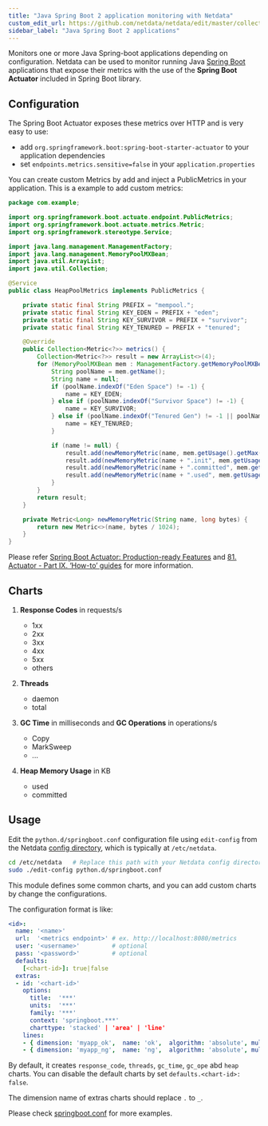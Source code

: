 ```yaml
---
title: "Java Spring Boot 2 application monitoring with Netdata"
custom_edit_url: https://github.com/netdata/netdata/edit/master/collectors/python.d.plugin/springboot/README.md
sidebar_label: "Java Spring Boot 2 applications"
---
```




Monitors one or more Java Spring-boot applications depending on configuration.
Netdata can be used to monitor running Java [Spring Boot](https://spring.io/) applications that expose their metrics with the use of the **Spring Boot Actuator** included in Spring Boot library.

## Configuration

The Spring Boot Actuator exposes these metrics over HTTP and is very easy to use:

-   add `org.springframework.boot:spring-boot-starter-actuator` to your application dependencies
-   set `endpoints.metrics.sensitive=false` in your `application.properties`

You can create custom Metrics by add and inject a PublicMetrics in your application.
This is a example to add custom metrics:

```java
package com.example;

import org.springframework.boot.actuate.endpoint.PublicMetrics;
import org.springframework.boot.actuate.metrics.Metric;
import org.springframework.stereotype.Service;

import java.lang.management.ManagementFactory;
import java.lang.management.MemoryPoolMXBean;
import java.util.ArrayList;
import java.util.Collection;

@Service
public class HeapPoolMetrics implements PublicMetrics {

    private static final String PREFIX = "mempool.";
    private static final String KEY_EDEN = PREFIX + "eden";
    private static final String KEY_SURVIVOR = PREFIX + "survivor";
    private static final String KEY_TENURED = PREFIX + "tenured";

    @Override
    public Collection<Metric<?>> metrics() {
        Collection<Metric<?>> result = new ArrayList<>(4);
        for (MemoryPoolMXBean mem : ManagementFactory.getMemoryPoolMXBeans()) {
            String poolName = mem.getName();
            String name = null;
            if (poolName.indexOf("Eden Space") != -1) {
                name = KEY_EDEN;
            } else if (poolName.indexOf("Survivor Space") != -1) {
                name = KEY_SURVIVOR;
            } else if (poolName.indexOf("Tenured Gen") != -1 || poolName.indexOf("Old Gen") != -1) {
                name = KEY_TENURED;
            }

            if (name != null) {
                result.add(newMemoryMetric(name, mem.getUsage().getMax()));
                result.add(newMemoryMetric(name + ".init", mem.getUsage().getInit()));
                result.add(newMemoryMetric(name + ".committed", mem.getUsage().getCommitted()));
                result.add(newMemoryMetric(name + ".used", mem.getUsage().getUsed()));
            }
        }
        return result;
    }

    private Metric<Long> newMemoryMetric(String name, long bytes) {
        return new Metric<>(name, bytes / 1024);
    }
}
```

Please refer [Spring Boot Actuator: Production-ready Features](https://docs.spring.io/spring-boot/docs/current/reference/html/production-ready-features.html#production-ready) and [81. Actuator - Part IX. ‘How-to’ guides](https://docs.spring.io/spring-boot/docs/current/reference/html/howto.html#howto-actuator) for more information.

## Charts

1.  **Response Codes** in requests/s

    -   1xx
    -   2xx
    -   3xx
    -   4xx
    -   5xx
    -   others

2.  **Threads**

    -   daemon
    -   total

3.  **GC Time** in milliseconds and **GC Operations** in operations/s

    -   Copy
    -   MarkSweep
    -   ...

4.  **Heap Memory Usage** in KB

    -   used
    -   committed

## Usage

Edit the `python.d/springboot.conf` configuration file using `edit-config` from the Netdata [config
directory](/docs/configure/nodes), which is typically at `/etc/netdata`.

```bash
cd /etc/netdata   # Replace this path with your Netdata config directory, if different
sudo ./edit-config python.d/springboot.conf
```

This module defines some common charts, and you can add custom charts by change the configurations.

The configuration format is like:

```yaml
<id>:
  name: '<name>'
  url:  '<metrics endpoint>' # ex. http://localhost:8080/metrics
  user: '<username>'         # optional
  pass: '<password>'         # optional
  defaults:
    [<chart-id>]: true|false
  extras:
  - id: '<chart-id>'
    options:
      title:  '***'
      units:  '***'
      family: '***'
      context: 'springboot.***'
      charttype: 'stacked' | 'area' | 'line'
    lines:
    - { dimension: 'myapp_ok',  name: 'ok',  algorithm: 'absolute', multiplier: 1, divisor: 1} # it shows "myapp.ok" metrics
    - { dimension: 'myapp_ng',  name: 'ng',  algorithm: 'absolute', multiplier: 1, divisor: 1} # it shows "myapp.ng" metrics
```

By default, it creates `response_code`, `threads`, `gc_time`, `gc_ope` abd `heap` charts.
You can disable the default charts by set `defaults.<chart-id>: false`.

The dimension name of extras charts should replace `.` to `_`.

Please check
[springboot.conf](https://raw.githubusercontent.com/netdata/netdata/master/collectors/python.d.plugin/springboot/springboot.conf)
for more examples.


